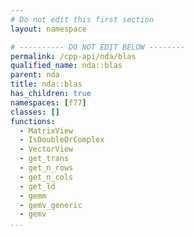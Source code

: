 ```yaml
---
# Do not edit this first section
layout: namespace

# ---------- DO NOT EDIT BELOW --------
permalink: /cpp-api/nda/blas
qualified_name: nda::blas
parent: nda
title: nda::blas
has_children: true
namespaces: [f77]
classes: []
functions:
  - MatrixView
  - IsDoubleOrComplex
  - VectorView
  - get_trans
  - get_n_rows
  - get_n_cols
  - get_ld
  - gemm
  - gemv_generic
  - gemv
...
```


